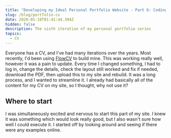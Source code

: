 ```yaml
---
title: "Developing my Ideal Personal Portfolio Website - Part 6: Coding a CV in React"
slug: /blog/portfolio-cv
date: 2020-05-18T01:41:44.394Z
hidden: false
description: The sixth iteration of my personal portfolio series
topics:
  - CV
---
```

Everyone has a CV, and I've had many iterations over the years. Most recently, I'd been using [FlowCV](https://flowcv.io/) to build mine. This was working really well, however it was a pain to update. Every time I changed something, I had to log in, change the details, check the layout still worked and fix if needed, download the PDF, then upload this to my site and rebuild. It was a long process, and I wanted to streamline it. I already had basically all of the content for my CV on my site, so I thought, why not use it?

## Where to start

I was simultaneously excited and nervous to start this part of my site. I knew it was something which would look really good, but I also wasn't sure how well I could execute it. I started off by looking around and seeing if there were any examples online.